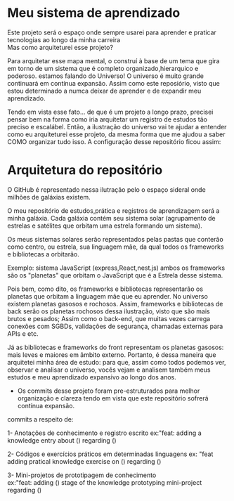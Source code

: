 # Meu sistema de aprendizado 

Este projeto será o espaço onde sempre usarei para aprender e praticar tecnologias ao longo da minha carreira  
Mas como arquiteturei esse projeto? 

Para arquitetar esse mapa mental, o construí à base de um tema que gira em torno de um sistema que é completo organizado,hierarquico e poderoso. estamos falando do Universo! O universo é muito grande continuará em contínua expansão. Assim como este reposiório, visto que estou determinado a numca deixar de aprender e de expandir meu aprendizado.  

Tendo em vista esse fato... de que é um projeto a longo prazo, precisei pensar bem na forma como iria arquitetar um registro de estudos tão preciso e escalábel. Então, a ilustração do universo vai te ajudar a entender como eu arquiteturei esse projeto, da mesma forma que me ajudou a saber COMO organizar tudo isso. A configuração desse repositório ficou assim:

## <h1>Arquitetura do repositório
O GitHub é representado nessa ilutração pelo o espaço sideral onde milhões de galáxias existem.

O meu repositório de estudos,prática e registros de aprendizagem será a minha galáxia. Cada galáxia contém seu sistema solar (agrupamento de estrelas e satélites que orbitam uma estrela formando um sistema). 

Os meus sistemas solares serão representados pelas pastas que conterão como centro, ou estrela, sua linguagem mãe, da qual todos os frameworks e bibliotecas a orbitarão.

Exemplo: sistema JavaScript (express,React,nest.js) ambos os frameworks são os "planetas" que orbitam o JavaScript que é a Estrela desse sistema.  

Pois bem, como dito, os frameworks e bibliotecas representarão os planetas que orbitam a linguagem mãe que eu aprender. No universo existem planetas gasosos e rochosos. Assim, frameworks e bibliotecas de back serão os planetas rochosos dessa ilustração, visto que são mais brutos e pesados; Assim como o back-end, que muitas vezes carrega conexões com SGBDs, validações de segurança, chamadas externas para APIs e etc.

Já as bibliotecas e frameworks do front representam os planetas gasosos: mais leves e maiores em âmbito externo.
Portanto, é dessa maneira que arquitetei minha área de estudo: para que, assim como todos podemos ver, observar e analisar o universo, vocês vejam e analisem também meus estudos e meu aprendizado expansivo ao longo dos anos.

* Os commits desse projeto foram pre-estruturados para melhor organização e clareza tendo em vista que este repositório sofrerá contínua expansão.

commits a respeito de:

1- Anotações de conhecimento e registro escrito
ex:"feat: adding a knowledge entry about () regarding ()

2- Códigos e exercícios práticos em determinadas linguagens
ex: "feat adding pratical knowledge exercise on () regarding ()

3- Mini-projetos de prototipagem de conhecimento  
ex:"feat: adding () stage of the knowledge prototyping mini-project regarding () 